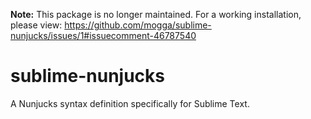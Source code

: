 **Note:** This package is no longer maintained. For a working installation, please view: https://github.com/mogga/sublime-nunjucks/issues/1#issuecomment-46787540


# sublime-nunjucks

A Nunjucks syntax definition specifically for Sublime Text.
